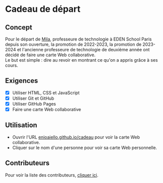 # Cadeau de départ

## Concept

Pour le départ de [Mila](https://github.com/MilaHG), professeure de technologie à EDEN School Paris depuis son ouverture, la promotion de 2022-2023, la promotion de 2023-2024 et l'ancienne professeure de technologie de deuxième année ont décidé de faire une carte Web collaborative.\
Le but est simple : dire au revoir en montrant ce qu'on a appris grâce à ses cours.

## Exigences

- [x] Utiliser HTML, CSS et JavaScript
- [x] Utiliser Git et GitHub
- [x] Utiliser GitHub Pages
- [x] Faire une carte Web collaborative

## Utilisation

- Ouvrir l'URL [enioaiello.github.io/cadeau](https://enioaiello.github.io/cadeau) pour voir la carte Web collaborative.
- Cliquer sur le nom d'une personne pour voir sa carte Web personnelle.

## Contributeurs

Pour voir la liste des contributeurs, [cliquer ici](https://github.com/enioaiello/cadeau/graphs/contributors).